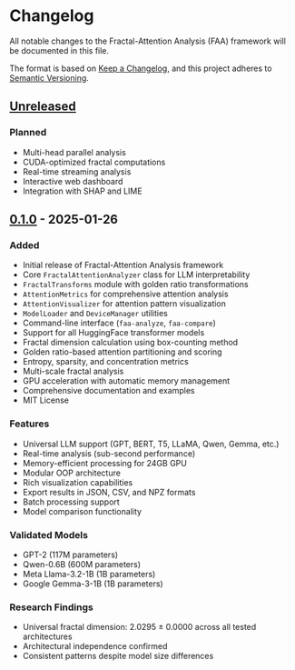 # Changelog

All notable changes to the Fractal-Attention Analysis (FAA) framework will be documented in this file.

The format is based on [Keep a Changelog](https://keepachangelog.com/en/1.0.0/),
and this project adheres to [Semantic Versioning](https://semver.org/spec/v2.0.0.html).

## [Unreleased]

### Planned
- Multi-head parallel analysis
- CUDA-optimized fractal computations
- Real-time streaming analysis
- Interactive web dashboard
- Integration with SHAP and LIME

## [0.1.0] - 2025-01-26

### Added
- Initial release of Fractal-Attention Analysis framework
- Core `FractalAttentionAnalyzer` class for LLM interpretability
- `FractalTransforms` module with golden ratio transformations
- `AttentionMetrics` for comprehensive attention analysis
- `AttentionVisualizer` for attention pattern visualization
- `ModelLoader` and `DeviceManager` utilities
- Command-line interface (`faa-analyze`, `faa-compare`)
- Support for all HuggingFace transformer models
- Fractal dimension calculation using box-counting method
- Golden ratio-based attention partitioning and scoring
- Entropy, sparsity, and concentration metrics
- Multi-scale fractal analysis
- GPU acceleration with automatic memory management
- Comprehensive documentation and examples
- MIT License

### Features
- Universal LLM support (GPT, BERT, T5, LLaMA, Qwen, Gemma, etc.)
- Real-time analysis (sub-second performance)
- Memory-efficient processing for 24GB GPU
- Modular OOP architecture
- Rich visualization capabilities
- Export results in JSON, CSV, and NPZ formats
- Batch processing support
- Model comparison functionality

### Validated Models
- GPT-2 (117M parameters)
- Qwen-0.6B (600M parameters)
- Meta Llama-3.2-1B (1B parameters)
- Google Gemma-3-1B (1B parameters)

### Research Findings
- Universal fractal dimension: 2.0295 ± 0.0000 across all tested architectures
- Architectural independence confirmed
- Consistent patterns despite model size differences

[Unreleased]: https://github.com/ross-sec/fractal-attention-analysis/compare/v0.1.0...HEAD
[0.1.0]: https://github.com/ross-sec/fractal-attention-analysis/releases/tag/v0.1.0

